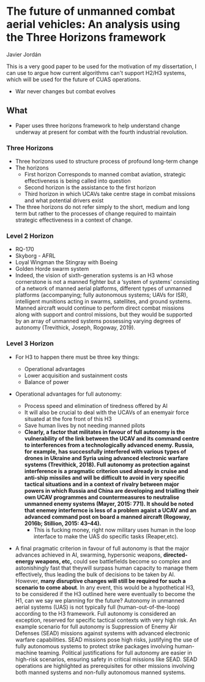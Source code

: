 # The future of unmanned combat aerial vehicles: An analysis using the Three Horizons framework

Javier Jordán

This is a very good paper to be used for the motivation of my dissertation, I can use to argue how current algorithms can't support H2/H3 systems, which will be used for the future of CUAS operations. 

- War never changes but combat evolves

## What
- Paper uses three horizons framework to help understand change underway at present for combat with the fourth industrial revolution. 

### Three Horizons
- Three horizons used to structure process of profound long-term change 
- The horizons
  - First horizon Corresponds to manned combat aviation, strategic effectiveness is being called into question 
  - Second horizon is the assistance to the first horizon 
  - Third horizon in which UCAVs take centre stage in combat missions and what potential drivers exist 
- The three horizons do not refer simply to the short, medium and long term but rather to the processes of change required to maintain strategic effectiveness in a context of change.

### Level 2 Horizon 
- RQ-170
- Skyborg - AFRL 
- Loyal Wingman the Stingray with Boeing
- Golden Horde swarm system 
- Indeed, the vision of sixth-generation systems is an H3 whose cornerstone is not a manned fighter but a ‘system of systems’ consisting of a network of manned aerial platforms, different types of unmanned platforms (accompanying; fully autonomous systems; UAVs for ISR), intelligent munitions acting in swarms, satellites, and ground systems. Manned aircraft would continue to perform direct combat missions along with support and control missions, but they would be supported by an array of unmanned systems possessing varying degrees of autonomy (Trevithick, Joseph, Rogoway, 2019).

### Level 3 Horizon 
- For H3 to happen there must be three key things:
  - Operational advantages
  - Lower acquisition and sustainment costs
  - Balance of power

- Operational advantages for full autonomy:
  - Process speed and elimination of tiredness offered by AI 
  - It will also be crucial to deal with the UCAVs of an enemyair force situated at the fore front of this H3
  - Save human lives by not needing manned pilots
  - **Clearly, a factor that militates in favour of full autonomy is the vulnerability of the link between the UCAV and its command centre to interferences from a technologically advanced enemy. Russia, for example, has successfully interfered with various types of drones in Ukraine and Syria using advanced electronic warfare systems (Trevithick, 2018). Full autonomy as protection against interference is a pragmatic criterion used already in cruise and anti-ship missiles and will be difficult to avoid in very specific tactical situations and in a context of rivalry between major powers in which Russia and China are developing and trialling their own UCAV programmes and countermeasures to neutralise unmanned enemy systems (Mayer, 2015: 771). It should be noted that enemey interfernce is less of a problem agaist  a UCAV and an advanced command post on board a manned aircraft (Rogoway, 2016b; Stillion, 2015: 43–44).**
    - This is fucking money, right now military uses human in the loop interface to make the UAS do specific tasks (Reaper,etc). 
- A final pragmatic criterion in favour of full autonomy is that the major advances achieved in AI, swarming, hypersonic weapons, **directed-energy weapons, etc,** could see battlefields become so complex and astonishingly fast that theywill surpass human capacity to manage them effectively, thus leading the bulk of decisions to be taken by AI. However, **many disruptive changes will still be required for such a scenario to come about**. In any event, this would be a hypothetical H3, to be considered if the H3 outlined here were eventually to become the H1, can we say we planning for the future? 
    Autonomy in unmanned aerial systems (UAS) is not typically full (human-out-of-the-loop) according to the H3 framework.
    Full autonomy is considered an exception, reserved for specific tactical contexts with very high risk.
    An example scenario for full autonomy is Suppression of Enemy Air Defenses (SEAD) missions against systems with advanced electronic warfare capabilities.
    SEAD missions pose high risks, justifying the use of fully autonomous systems to protect strike packages involving human-machine teaming.
    Political justifications for full autonomy are easier in high-risk scenarios, ensuring safety in critical missions like SEAD.
    SEAD operations are highlighted as prerequisites for other missions involving both manned systems and non-fully autonomous manned systems.
